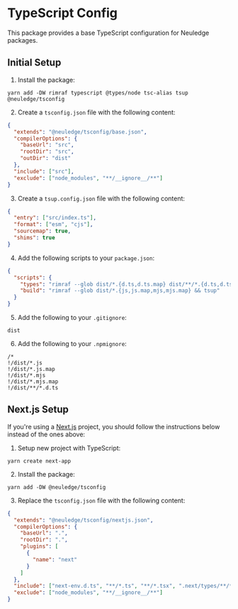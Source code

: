 # TypeScript Config

This package provides a base TypeScript configuration for Neuledge packages.

## Initial Setup

1. Install the package:

```
yarn add -DW rimraf typescript @types/node tsc-alias tsup @neuledge/tsconfig
```

2. Create a `tsconfig.json` file with the following content:

```json
{
  "extends": "@neuledge/tsconfig/base.json",
  "compilerOptions": {
    "baseUrl": "src",
    "rootDir": "src",
    "outDir": "dist"
  },
  "include": ["src"],
  "exclude": ["node_modules", "**/__ignore__/**"]
}
```

3. Create a `tsup.config.json` file with the following content:

```json
{
  "entry": ["src/index.ts"],
  "format": ["esm", "cjs"],
  "sourcemap": true,
  "shims": true
}
```

4. Add the following scripts to your `package.json`:

```json
{
  "scripts": {
    "types": "rimraf --glob dist/*.{d.ts,d.ts.map} dist/**/*.{d.ts,d.ts.map} && tsc --emitDeclarationOnly && tsc-alias",
    "build": "rimraf --glob dist/*.{js,js.map,mjs,mjs.map} && tsup"
  }
}
```

5. Add the following to your `.gitignore`:

```
dist
```

6. Add the following to your `.npmignore`:

```
/*
!/dist/*.js
!/dist/*.js.map
!/dist/*.mjs
!/dist/*.mjs.map
!/dist/**/*.d.ts
```

## Next.js Setup

If you're using a [Next.js](https://nextjs.org/) project, you should follow the instructions below instead of the ones above:

1. Setup new project with TypeScript:

```
yarn create next-app
```

2. Install the package:

```
yarn add -DW @neuledge/tsconfig
```

3. Replace the `tsconfig.json` file with the following content:

```json
{
  "extends": "@neuledge/tsconfig/nextjs.json",
  "compilerOptions": {
    "baseUrl": ".",
    "rootDir": ".",
    "plugins": [
      {
        "name": "next"
      }
    ]
  },
  "include": ["next-env.d.ts", "**/*.ts", "**/*.tsx", ".next/types/**/*.ts"],
  "exclude": ["node_modules", "**/__ignore__/**"]
}
```
